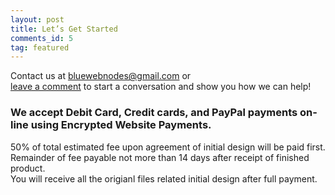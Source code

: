```yaml
---
layout: post
title: Let’s Get Started
comments_id: 5
tag: featured
---
```


Contact us at [bluewebnodes@gmail.com](mailto:bluewebnodes@gmail.com) or<br />
[leave a comment](/lets-get-started/) to start a conversation and show you how we can help!

### We accept Debit Card, Credit cards, and PayPal payments on-line using Encrypted Website Payments.

50% of total estimated fee upon agreement of initial design will be paid first.<br />
Remainder of fee payable not more than 14 days after receipt of finished product.<br />
You will receive all the origianl files related initial design after full payment.
